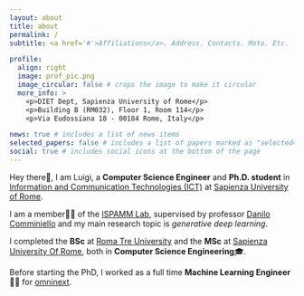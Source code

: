```yaml
---
layout: about
title: about
permalink: /
subtitle: <a href='#'>Affiliations</a>. Address. Contacts. Moto. Etc.

profile:
  align: right
  image: prof_pic.png
  image_circular: false # crops the image to make it circular
  more_info: >
    <p>DIET Dept, Sapienza University of Rome</p>
    <p>Building B (RM032), Floor 1, Room 114</p>
    <p>Via Eudossiana 18 - 00184 Rome, Italy</p>

news: true # includes a list of news items
selected_papers: false # includes a list of papers marked as "selected={true}"
social: true # includes social icons at the bottom of the page
---
```


Hey there👋, I am Luigi, a **Computer Science Engineer** and **Ph.D. student** in [Information and Communication Technologies (ICT)](https://phd.uniroma1.it/web/INFORMATION-AND-COMMUNICATION-TECHNOLOGY-(ICT)_nD3552_EN.aspx) at [Sapienza University of Rome](https://www.uniroma1.it/it/).

I am a member👨‍🔬 of the [ISPAMM Lab](https://www.ispamm.it/), supervised by professor [Danilo Comminiello](https://danilocomminiello.site.uniroma1.it/) and my main research topic is *generative deep learning*. 

I completed the **BSc** at [Roma Tre University](https://www.uniroma3.it/) and the **MSc** at [Sapienza University Of Rome](https://www.uniroma1.it/it/), both in **Computer Science Engineering**🎓.

Before starting the PhD, I worked as a full time **Machine Learning Engineer**👨‍💻 for [omninext](https://omninext.it/).